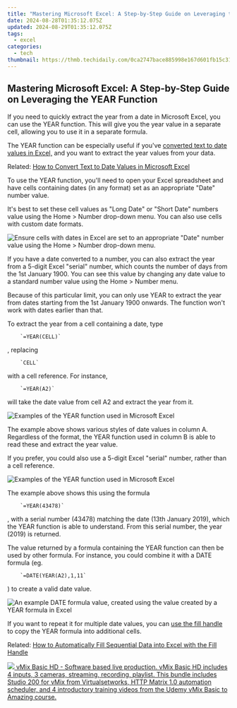 ```yaml
---
title: "Mastering Microsoft Excel: A Step-by-Step Guide on Leveraging the YEAR Function"
date: 2024-08-28T01:35:12.075Z
updated: 2024-08-29T01:35:12.075Z
tags:
  - excel
categories:
  - tech
thumbnail: https://thmb.techidaily.com/0ca2747bace885998e167d601fb15c3166c8be683eacac54f4c7c14302087724.jpg
---
```


## Mastering Microsoft Excel: A Step-by-Step Guide on Leveraging the YEAR Function

If you need to quickly extract the year from a date in Microsoft Excel, you can use the YEAR function. This will give you the year value in a separate cell, allowing you to use it in a separate formula.

 The YEAR function can be especially useful if you've [converted text to date values in Excel,](https://screen-mirror.techidaily.com/how-to-screen-mirroring-samsung-galaxy-xcover-7-drfone-by-drfone-android/) and you want to extract the year values from your data.

Related: [How to Convert Text to Date Values in Microsoft Excel](https://screen-mirror.techidaily.com/how-to-screen-mirroring-samsung-galaxy-xcover-7-drfone-by-drfone-android/) 

 To use the YEAR function, you'll need to open your Excel spreadsheet and have cells containing dates (in any format) set as an appropriate "Date" number value.

 It's best to set these cell values as "Long Date" or "Short Date" numbers value using the Home > Number drop-down menu. You can also use cells with custom date formats.

![Ensure cells with dates in Excel are set to an appropriate &quot;Date&quot; number value using the Home &gt; Number drop-down menu.](https://static1.howtogeekimages.com/wordpress/wp-content/uploads/2020/09/Excel-Set-Number-as-Date.png) 

 If you have a date converted to a number, you can also extract the year from a 5-digit Excel "serial" number, which counts the number of days from the 1st January 1900\. You can see this value by changing any date value to a standard number value using the Home > Number menu.

 Because of this particular limit, you can only use YEAR to extract the year from dates starting from the 1st January 1900 onwards. The function won't work with dates earlier than that.

 To extract the year from a cell containing a date, type 

        `=YEAR(CELL)`
    
 , replacing 

        `CELL`
    
 with a cell reference. For instance, 

        `=YEAR(A2)`
    
 will take the date value from cell A2 and extract the year from it.

![Examples of the YEAR function used in Microsoft Excel](https://static1.howtogeekimages.com/wordpress/wp-content/uploads/2020/09/Excel-YEAR-Function.png) 

 The example above shows various styles of date values in column A. Regardless of the format, the YEAR function used in column B is able to read these and extract the year value.

 If you prefer, you could also use a 5-digit Excel "serial" number, rather than a cell reference.

![Examples of the YEAR function used in Microsoft Excel](https://static1.howtogeekimages.com/wordpress/wp-content/uploads/2020/09/Excel-YEAR-Function.png) 

 The example above shows this using the formula 

        `=YEAR(43478)`
    
 , with a serial number (43478) matching the date (13th January 2019), which the YEAR function is able to understand. From this serial number, the year (2019) is returned.

 The value returned by a formula containing the YEAR function can then be used by other formula. For instance, you could combine it with a DATE formula (eg. 

        `=DATE(YEAR(A2),1,11`
    
) to create a valid date value.

![An example DATE formula value, created using the value created by a YEAR formula in Excel](https://static1.howtogeekimages.com/wordpress/wp-content/uploads/2020/09/Excel-DATE-Function-Example.png) 

 If you want to repeat it for multiple date values, you can [use the fill handle](https://visual-screen-recording.techidaily.com/new-in-2024-top-5-best-hdmi-21-gaming-monitors-ps5-compatible/) to copy the YEAR formula into additional cells.

Related: [How to Automatically Fill Sequential Data into Excel with the Fill Handle](https://visual-screen-recording.techidaily.com/new-in-2024-top-5-best-hdmi-21-gaming-monitors-ps5-compatible/)

<ins class="adsbygoogle"
     style="display:block"
     data-ad-format="autorelaxed"
     data-ad-client="ca-pub-7571918770474297"
     data-ad-slot="1223367746"></ins>



<ins class="adsbygoogle"
     style="display:block"
     data-ad-client="ca-pub-7571918770474297"
     data-ad-slot="8358498916"
     data-ad-format="auto"
     data-full-width-responsive="true"></ins>



<!-- affiliate ads begin -->
<a href="https://secure.2checkout.com/order/checkout.php?PRODS=4718728&QTY=1&AFFILIATE=108875&CART=1"> <img src="https://secure.avangate.com/images/merchant/ce9a6fb2becc2d235e62b125e9260102/products/vMixCallScreenshot1-large.jpg" border="0"> vMix Basic HD - Software based live production. vMix Basic HD includes 4 inputs, 3 cameras, streaming, recording, playlist. 
This bundle includes Studio 200 for vMix from Virtualsetworks, HTTP Matrix 1.0 automation scheduler, and 4 introductory training videos from the Udemy vMix Basic to Amazing course. </a>
<!-- affiliate ads end -->